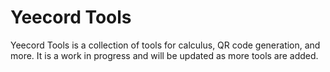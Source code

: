 # Yeecord Tools

Yeecord Tools is a collection of tools for calculus, QR code generation, and more. It is a work in progress and will be updated as more tools are added.
